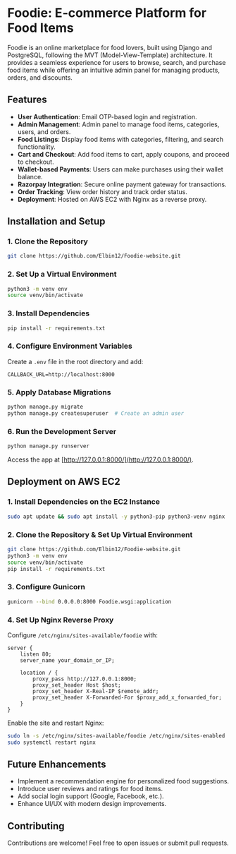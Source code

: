 # Foodie: E-commerce Platform for Food Items

Foodie is an online marketplace for food lovers, built using Django and PostgreSQL, following the MVT (Model-View-Template) architecture. It provides a seamless experience for users to browse, search, and purchase food items while offering an intuitive admin panel for managing products, orders, and discounts.

## Features
- **User Authentication**: Email OTP-based login and registration.
- **Admin Management**: Admin panel to manage food items, categories, users, and orders.
- **Food Listings**: Display food items with categories, filtering, and search functionality.
- **Cart and Checkout**: Add food items to cart, apply coupons, and proceed to checkout.
- **Wallet-based Payments**: Users can make purchases using their wallet balance.
- **Razorpay Integration**: Secure online payment gateway for transactions.
- **Order Tracking**: View order history and track order status.
- **Deployment**: Hosted on AWS EC2 with Nginx as a reverse proxy.

## Installation and Setup

### 1. Clone the Repository
```sh
git clone https://github.com/Elbin12/Foodie-website.git
```

### 2. Set Up a Virtual Environment
```sh
python3 -m venv env
source venv/bin/activate
```

### 3. Install Dependencies
```sh
pip install -r requirements.txt
```

### 4. Configure Environment Variables
Create a `.env` file in the root directory and add:

```env
CALLBACK_URL=http://localhost:8000
```

### 5. Apply Database Migrations
```sh
python manage.py migrate
python manage.py createsuperuser  # Create an admin user
```

### 6. Run the Development Server
```sh
python manage.py runserver
```
Access the app at [http://127.0.0.1:8000/](http://127.0.0.1:8000/).

## Deployment on AWS EC2

### 1. Install Dependencies on the EC2 Instance
```sh
sudo apt update && sudo apt install -y python3-pip python3-venv nginx
```

### 2. Clone the Repository & Set Up Virtual Environment
```sh
git clone https://github.com/Elbin12/Foodie-website.git
python3 -m venv env
source venv/bin/activate
pip install -r requirements.txt
```

### 3. Configure Gunicorn
```sh
gunicorn --bind 0.0.0.0:8000 Foodie.wsgi:application
```

### 4. Set Up Nginx Reverse Proxy
Configure `/etc/nginx/sites-available/foodie` with:

```nginx
server {
    listen 80;
    server_name your_domain_or_IP;

    location / {
        proxy_pass http://127.0.0.1:8000;
        proxy_set_header Host $host;
        proxy_set_header X-Real-IP $remote_addr;
        proxy_set_header X-Forwarded-For $proxy_add_x_forwarded_for;
    }
}
```

Enable the site and restart Nginx:
```sh
sudo ln -s /etc/nginx/sites-available/foodie /etc/nginx/sites-enabled
sudo systemctl restart nginx
```

## Future Enhancements
- Implement a recommendation engine for personalized food suggestions.
- Introduce user reviews and ratings for food items.
- Add social login support (Google, Facebook, etc.).
- Enhance UI/UX with modern design improvements.

## Contributing
Contributions are welcome! Feel free to open issues or submit pull requests.